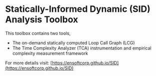# Statically-Informed Dynamic (SID) Analysis Toolbox

This toolbox contains two tools,
- The on-demand statically computed Loop Call Graph (LCG)
- The Time Complexity Analyzer (TCA) instrumentation and empirical complexity measurement framework

For more details visit: [https://ensoftcorp.github.io/SID](https://ensoftcorp.github.io/SID)
